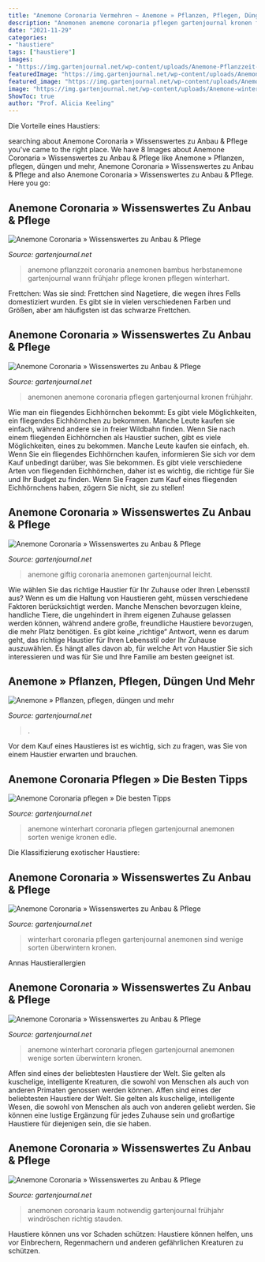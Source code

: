 ```yaml
---
title: "Anemone Coronaria Vermehren ~ Anemone » Pflanzen, Pflegen, Düngen Und Mehr"
description: "Anemonen anemone coronaria pflegen gartenjournal kronen frühjahr"
date: "2021-11-29"
categories:
- "haustiere"
tags: ["haustiere"]
images:
- "https://img.gartenjournal.net/wp-content/uploads/Anemone-Pflanzzeit-1020x680.jpg"
featuredImage: "https://img.gartenjournal.net/wp-content/uploads/Anemonen-pflanzen-654x436.jpg"
featured_image: "https://img.gartenjournal.net/wp-content/uploads/Anemonen-pflanzen-654x436.jpg"
image: "https://img.gartenjournal.net/wp-content/uploads/Anemone-winterhart-400x266.jpg"
ShowToc: true
author: "Prof. Alicia Keeling"
---
```



Die Vorteile eines Haustiers:

	

		
searching about Anemone Coronaria » Wissenswertes zu Anbau &amp; Pflege you've came to the right place. We have 8 Images about Anemone Coronaria » Wissenswertes zu Anbau &amp; Pflege like Anemone » Pflanzen, pflegen, düngen und mehr, Anemone Coronaria » Wissenswertes zu Anbau &amp; Pflege and also Anemone Coronaria » Wissenswertes zu Anbau &amp; Pflege. Here you go:
		
    
## Anemone Coronaria » Wissenswertes Zu Anbau &amp; Pflege

<img loading=lazy src="https://img.gartenjournal.net/wp-content/uploads/Anemone-Pflanzzeit-1020x680.jpg" onerror="this.onerror=null;this.src='https://tse3.mm.bing.net/th?id=OIP.wNp_CVp_tf5hCVDLSyBEPAHaE8&amp;pid=15.1';" alt="Anemone Coronaria » Wissenswertes zu Anbau &amp; Pflege">

_Source: gartenjournal.net_

>anemone pflanzzeit coronaria anemonen bambus herbstanemone gartenjournal wann frühjahr pflege kronen pflegen winterhart. 

	

Frettchen: Was sie sind: Frettchen sind Nagetiere, die wegen ihres Fells domestiziert wurden. Es gibt sie in vielen verschiedenen Farben und Größen, aber am häufigsten ist das schwarze Frettchen.

    
## Anemone Coronaria » Wissenswertes Zu Anbau &amp; Pflege

<img loading=lazy src="https://img.gartenjournal.net/wp-content/uploads/Anemonen-pflanzen-654x436.jpg" onerror="this.onerror=null;this.src='https://tse3.mm.bing.net/th?id=OIP.AX4IrK5lGdYpYuhbvm7dfwHaE8&amp;pid=15.1';" alt="Anemone Coronaria » Wissenswertes zu Anbau &amp; Pflege">

_Source: gartenjournal.net_

>anemonen anemone coronaria pflegen gartenjournal kronen frühjahr. 

	

Wie man ein fliegendes Eichhörnchen bekommt: Es gibt viele Möglichkeiten, ein fliegendes Eichhörnchen zu bekommen. Manche Leute kaufen sie einfach, während andere sie in freier Wildbahn finden.
Wenn Sie nach einem fliegenden Eichhörnchen als Haustier suchen, gibt es viele Möglichkeiten, eines zu bekommen. Manche Leute kaufen sie einfach, eh. Wenn Sie ein fliegendes Eichhörnchen kaufen, informieren Sie sich vor dem Kauf unbedingt darüber, was Sie bekommen. Es gibt viele verschiedene Arten von fliegenden Eichhörnchen, daher ist es wichtig, die richtige für Sie und Ihr Budget zu finden. Wenn Sie Fragen zum Kauf eines fliegenden Eichhörnchens haben, zögern Sie nicht, sie zu stellen!

    
## Anemone Coronaria » Wissenswertes Zu Anbau &amp; Pflege

<img loading=lazy src="https://img.gartenjournal.net/wp-content/uploads/Anemone-giftig-600x399.jpg" onerror="this.onerror=null;this.src='https://tse2.mm.bing.net/th?id=OIP.mM4vBSoYRmWG8HtiNhHVugHaE7&amp;pid=15.1';" alt="Anemone Coronaria » Wissenswertes zu Anbau &amp; Pflege">

_Source: gartenjournal.net_

>anemone giftig coronaria anemonen gartenjournal leicht. 

	

Wie wählen Sie das richtige Haustier für Ihr Zuhause oder Ihren Lebensstil aus?
Wenn es um die Haltung von Haustieren geht, müssen verschiedene Faktoren berücksichtigt werden. Manche Menschen bevorzugen kleine, handliche Tiere, die ungehindert in ihrem eigenen Zuhause gelassen werden können, während andere große, freundliche Haustiere bevorzugen, die mehr Platz benötigen. Es gibt keine „richtige“ Antwort, wenn es darum geht, das richtige Haustier für Ihren Lebensstil oder Ihr Zuhause auszuwählen. Es hängt alles davon ab, für welche Art von Haustier Sie sich interessieren und was für Sie und Ihre Familie am besten geeignet ist.

    
## Anemone » Pflanzen, Pflegen, Düngen Und Mehr

<img loading=lazy src="https://www.gartenjournal.net/wp-content/uploads/Anemone-Coronaria-Pflege-654x436.jpg" onerror="this.onerror=null;this.src='https://tse3.mm.bing.net/th?id=OIP.xN0EH74GvBilsTCq6e6hCwHaE8&amp;pid=15.1';" alt="Anemone » Pflanzen, pflegen, düngen und mehr">

_Source: gartenjournal.net_

>. 

	

Vor dem Kauf eines Haustieres ist es wichtig, sich zu fragen, was Sie von einem Haustier erwarten und brauchen.

    
## Anemone Coronaria Pflegen » Die Besten Tipps

<img loading=lazy src="https://www.gartenjournal.net/wp-content/uploads/Anemone-winterhart-600x399.jpg" onerror="this.onerror=null;this.src='https://tse4.mm.bing.net/th?id=OIP.05m2utU2FeSIIRt7A8VU8wHaE7&amp;pid=15.1';" alt="Anemone Coronaria pflegen » Die besten Tipps">

_Source: gartenjournal.net_

>anemone winterhart coronaria pflegen gartenjournal anemonen sorten wenige kronen edle. 

	

Die Klassifizierung exotischer Haustiere:

    
## Anemone Coronaria » Wissenswertes Zu Anbau &amp; Pflege

<img loading=lazy src="https://img.gartenjournal.net/wp-content/uploads/Anemone-winterhart-400x266.jpg" onerror="this.onerror=null;this.src='https://tse3.mm.bing.net/th?id=OIP.yze8Shr6HMd36r02osuAZQAAAA&amp;pid=15.1';" alt="Anemone Coronaria » Wissenswertes zu Anbau &amp; Pflege">

_Source: gartenjournal.net_

>winterhart coronaria pflegen gartenjournal anemonen sind wenige sorten überwintern kronen. 

	

Annas Haustierallergien

    
## Anemone Coronaria » Wissenswertes Zu Anbau &amp; Pflege

<img loading=lazy src="https://img.gartenjournal.net/wp-content/uploads/Anemone-winterhart-1020x680.jpg" onerror="this.onerror=null;this.src='https://tse2.mm.bing.net/th?id=OIP.mYSU3HfqeBAk1Jw9Qbx_EwHaE8&amp;pid=15.1';" alt="Anemone Coronaria » Wissenswertes zu Anbau &amp; Pflege">

_Source: gartenjournal.net_

>anemone winterhart coronaria pflegen gartenjournal anemonen wenige sorten überwintern kronen. 

	

Affen sind eines der beliebtesten Haustiere der Welt. Sie gelten als kuschelige, intelligente Kreaturen, die sowohl von Menschen als auch von anderen Primaten genossen werden können.
Affen sind eines der beliebtesten Haustiere der Welt. Sie gelten als kuschelige, intelligente Wesen, die sowohl von Menschen als auch von anderen geliebt werden. Sie können eine lustige Ergänzung für jedes Zuhause sein und großartige Haustiere für diejenigen sein, die sie haben.

    
## Anemone Coronaria » Wissenswertes Zu Anbau &amp; Pflege

<img loading=lazy src="https://img.gartenjournal.net/wp-content/uploads/Anemone-schneiden-400x266.jpg" onerror="this.onerror=null;this.src='https://tse1.mm.bing.net/th?id=OIP.MrKl4D1KbJ12hRcK9A5MQQAAAA&amp;pid=15.1';" alt="Anemone Coronaria » Wissenswertes zu Anbau &amp; Pflege">

_Source: gartenjournal.net_

>anemonen coronaria kaum notwendig gartenjournal frühjahr windröschen richtig stauden. 

	

Haustiere können uns vor Schaden schützen: Haustiere können helfen, uns vor Einbrechern, Regenmachern und anderen gefährlichen Kreaturen zu schützen.

